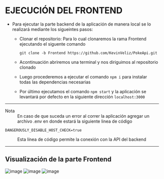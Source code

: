 # EJECUCIÓN DEL FRONTEND
- Para ejecutar la parte backend de la aplicación de manera local se lo realizará mediante los sigueintes pasos:
  
  - Clonar el repositorio: Para lo cual clonaremos la rama Frontend ejecutando el siguente comando
     ```
     git clone -b Frontend https://github.com/KevinVeliz/PokeApi.git
     ```
   - Acontinuación abriremos una terminal y nos diriguimos al repositorio clonado
 
    - Luego procederemos a ejecutar el comando   ``` npm i ```  para instalar todas las dependencias necesarias
    
    - Por último ejecutamos el comando   ```npm start``` y la aplicación se levantará por defecto en la siguiente dirección   ```localhost:3000``` 
   
---
<dl>
  <dt>Nota</dt>
  <dd>En caso de que suceda un error al correr la aplicación agregar un archivo .env en donde estará la siguiente linea de código</dd>
</dl>

  ```
  DANGEROUSLY_DISABLE_HOST_CHECK=true
  ```
<dl><dd>Esta línea de código permite la conexión con la API del backend</dd></dl>

---   

## Visualización de la parte Frontend
![image](https://user-images.githubusercontent.com/65980001/197460237-2719bf74-74f8-4903-a6ed-de7654e3dec4.png)
![image](https://user-images.githubusercontent.com/65980001/197466306-6a1695ee-1fa2-4c83-a0db-a81ed317d1e9.png)
![image](https://user-images.githubusercontent.com/65980001/197466343-f45cbbe5-2a0c-48a0-a6a9-31bdf9c54b71.png)

